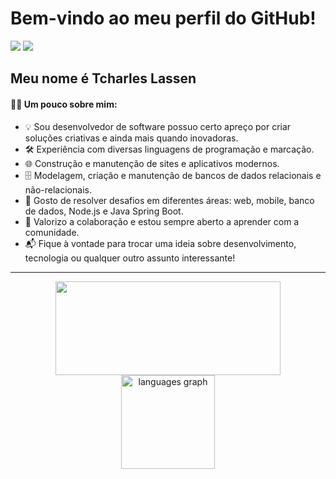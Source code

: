 # Bem-vindo ao meu perfil do GitHub!

<div>
  <a href="https://www.linkedin.com/in/tcharles-lassen-5408a0140/" target="_blank"><img src="https://img.shields.io/badge/-Linkedin-%230077B5?style=for-the-badge&logo=linkedin&logoColor=white" target="_blank"></a> 
  <a href="mailto:tcharlesdavilassen@gmail.com"><img src="https://img.shields.io/badge/-Gmail-%23333?style=for-the-badge&logo=gmail&logoColor=white" target="_blank"></a>
</div>

## Meu nome é Tcharles Lassen
#### 👨‍💻 Um pouco sobre mim:
- 💡 Sou desenvolvedor de software possuo certo apreço por criar soluções criativas e ainda mais quando inovadoras.
- 🛠️ Experiência com diversas linguagens de programação e marcação.
- 🌐 Construção e manutenção de sites e aplicativos modernos.
- 🗄️ Modelagem, criação e manutenção de bancos de dados relacionais e não-relacionais.
- 🧩 Gosto de resolver desafios em diferentes áreas: web, mobile, banco de dados, Node.js e Java Spring Boot.
- 🤝 Valorizo a colaboração e estou sempre aberto a aprender com a comunidade.
- 📬 Fique à vontade para trocar uma ideia sobre desenvolvimento, tecnologia ou qualquer outro assunto interessante!

<!--
    - 🌱 Sempre aprendendo: atualmente estou aprimorando meus conhecimentos em [tecnologia/framework].
    - 🔭 Atualmente, estou focado em [área/tecnologia que você está estudando ou trabalhando].
    - 👯 Colaborar e aprender com a comunidade.
    - 💬 Sinta-se à vontade para conversar sobre desenvolvimento, novas tecnologias ou qualquer outro assunto relacionado!
-->

<!--👋 --> <!-- <h1>Tcharles Lassen</h1> -->
<!-- <img src="https://github.com/Leoruiz197/Leoruiz197/blob/main/img/Hi.gif" width="20px" margin="20px"> -->
<!-- - 🌱 Adquirindo conhecimento &nbsp; JavaScript, &nbsp; HTML, &nbsp; CSS, &nbsp; Java, &nbsp; React.JS, &nbsp; Next.JS, &nbsp; Flutter &nbsp; e &nbsp; Visual Studio Code. -->
<!-- - 💞️ Contribuir para o melhor nível de desenvolvimento e criação de programas.  -->

<!-- ## -->
<!-- <div align="center">
    <img width="400" height="200" src="https://github-readme-stats.vercel.app/api?username=TcharlesDaviLassen&show_icons=true&theme=vision-friendly-dark">
    <img width="420" height="200" src="https://github-readme-streak-stats.herokuapp.com/?user=TcharlesDaviLassen&theme=vision-friendly-dark"> 
</div>  -->

---

<div align="center">
    <img src="https://github-readme-stats.vercel.app/api?username=TcharlesDaviLassen&show_icons=true&theme=vision-friendly-dark" width="360" height="150" />
    <img src="https://github-readme-stats.vercel.app/api/top-langs?locale=pt-br&hide_title=false&layout=compact&card_width=320&langs_count=5&theme=vision-friendly-dark&hide_border=false&username=TcharlesDaviLassen" height="150" alt="languages graph"/>
</div>

    
<br />
<br />
    
<!-- ## 🛠 &nbsp;Tech Stack  -->
    
<!-- ![Next.JS](https://img.shields.io/badge/-Next.js-05122A?style=flat&logo=next.js)&nbsp; -->
<!-- ![Flutter](https://img.shields.io/badge/-Flutter-05122A?style=flat&logo=flutter)&nbsp; -->

<!--
    ![Java](https://img.shields.io/badge/-Java-05122A?style=flat&logo=oracle)&nbsp;
    ![React](https://img.shields.io/badge/-React.js-05122A?style=flat&logo=react)&nbsp;
    ![JavaScript](https://img.shields.io/badge/-JavaScript-05122A?style=flat&logo=javascript)&nbsp;
    ![Node.js](https://img.shields.io/badge/-Node.js-05122A?style=flat&logo=node.js)&nbsp;
    ![HTML](https://img.shields.io/badge/-HTML-05122A?style=flat&logo=HTML5)&nbsp;
    ![CSS](https://img.shields.io/badge/-CSS-05122A?style=flat&logo=CSS3&logoColor=1572B6)&nbsp;
    ![Git](https://img.shields.io/badge/-Git-05122A?style=flat&logo=git)&nbsp;
    ![GitHub](https://img.shields.io/badge/-GitHub-05122A?style=flat&logo=github)&nbsp;
    ![Visual Studio Code](https://img.shields.io/badge/-Visual%20Studio%20Code-05122A?style=flat&logo=visual-studio-code&logoColor=007ACC)&nbsp;
    ![Postgre](https://img.shields.io/badge/-Postgresql-05122A?style=flat&logo=postgresql)&nbsp;
    ![MySQL](https://img.shields.io/badge/-mysql-05122A?style=flat&logo=mysql)&nbsp; 
-->


<!-- <br><br> -->

<!-- 
<div style="display : inline_block"><br>
    <img align="center" alt="TcharlesDaviLassen-Js" height="30" width="40" src="https://raw.githubusercontent.com/devicons/devicon/master/icons/javascript/javascript-plain.svg">
    <img align="center" alt="TcharlesDaviLassen-HTML" height="30" width="40" src="https://raw.githubusercontent.com/devicons/devicon/master/icons/html5/html5-original.svg">
    <img align="center" alt="TcharlesDaviLassen-CSS" height="30" width="40" src="https://raw.githubusercontent.com/devicons/devicon/master/icons/css3/css3-original.svg">
    <img align="center" alt="TcharlesDaviLassen-POSTGRESQL" height="30" width="40" src="https://raw.githubusercontent.com/devicons/devicon/master/icons/postgresql/postgresql-original.svg">
    <img align="center" alt="TcharlesDaviLassen-MYSQL" height="30" width="40" src="https://raw.githubusercontent.com/devicons/devicon/master/icons/mysql/mysql-original.svg">
    <img align="center" alt="TcharlesDaviLassen-REACT" height="30" width="40" src="https://raw.githubusercontent.com/devicons/devicon/master/icons/react/react-original.svg">
    <img align="center" alt="TcharlesDaviLassen-JAVA" height="30" width="40" src="https://raw.githubusercontent.com/devicons/devicon/master/icons/java/java-original.svg">
    <img align="center" alt="TcharlesDaviLassen-GTIHUB" height="30" width="40" src="https://raw.githubusercontent.com/devicons/devicon/master/icons/github/github-original.svg">
    <img align="center" alt="TcharlesDaviLassen-GIT" height="30" width="40" src="https://raw.githubusercontent.com/devicons/devicon/master/icons/git/git-original.svg">
</div>

<br /> -->
    
<!-- ## -->

<!-- <br><br> -->

<!-- # 📊 GitHub Stats

<p align="center">
  <img width="100%" src="http://github-profile-summary-cards.vercel.app/api/cards/profile-details?username=TcharlesDaviLassen&theme=midnight_purple" />
</p>
<br/><br/> -->

<!-- ![Snake animation](https://github.com/TcharlesDaviLassen/TcharlesDaviLassen/blob/output/github-contribution-grid-snake.svg) -->

<!-- <div style = display: "inline block" align = "center" margin = "0px"> 
   <img style = display: "inline block" align = "left" width = "390" src= "https://github-readme-stats.vercel.app/api/top-langs/?username=TcharlesDaviLassen&theme=blue-green">
   <img src="https://img.icons8.com/color/48/000000/javascript--v2.png"/><img src="https://img.icons8.com/fluency/48/000000/node-js.png"/><img src="https://img.icons8.com/color/48/000000/git.png"/><img src="https://img.icons8.com/color/48/000000/visual-studio-code-2019.png"/>
    <div/> -->
    

<!---
TcharlesDaviLassen/TcharlesDaviLassen is a ✨ special ✨ repository because its `README.md` (this file) appears on your GitHub profile.
You can click the Preview link to take a look at your changes.
--->
